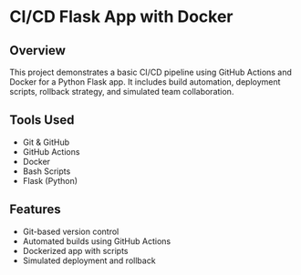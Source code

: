# CI/CD Flask App with Docker

## Overview
This project demonstrates a basic CI/CD pipeline using GitHub Actions and Docker for a Python Flask app. It includes build automation, deployment scripts, rollback strategy, and simulated team collaboration.

## Tools Used
- Git & GitHub
- GitHub Actions
- Docker
- Bash Scripts
- Flask (Python)

## Features
- Git-based version control
- Automated builds using GitHub Actions
- Dockerized app with scripts
- Simulated deployment and rollback
